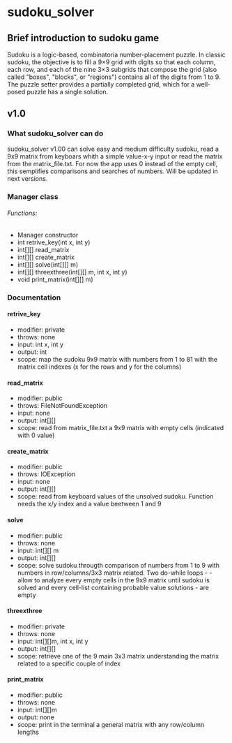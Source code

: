 # sudoku_solver

## Brief introduction to sudoku game
Sudoku is a logic-based, combinatoria number-placement puzzle. In classic sudoku, the objective is to fill a 9×9 grid with digits so that each column, each row, and each of the nine 3×3 subgrids that compose the grid (also called "boxes", "blocks", or "regions") contains all of the digits from 1 to 9. The puzzle setter provides a partially completed grid, which for a well-posed puzzle has a single solution.

## v1.0

### What sudoku_solver can do
sudoku_solver v1.00 can solve easy and medium difficulty sudoku, read a 9x9 matrix from keyboars whith a simple value-x-y input or read the matrix from the matrix_file.txt. 
For now the app uses 0 instead of the empty cell, this semplifies comparisons and searches of numbers. Will be updated in next versions.

### Manager class
###### Functions:
- Manager constructor
- int retrive_key(int x, int y)
- int[][] read_matrix
- int[][] create_matrix
- int[][] solve(int[][] m)
- int[][] threexthree(int[][] m, int x, int y)
- void print_matrix(int[][] m)

### Documentation
#### retrive_key
- modifier: private
- throws: none
- input: int x, int y
- output: int 
- scope: map the sudoku 9x9 matrix with numbers from 1 to 81 with the matrix cell indexes (x for the rows and y for the columns)

#### read_matrix
- modifier: public
- throws: FileNotFoundException
- input: none
- output: int[][]
- scope: read from matrix_file.txt a 9x9 matrix with empty cells (indicated with 0 value)

#### create_matrix
- modifier: public
- throws: IOException
- input: none
- output: int[][]
- scope: read from keyboard values of the unsolved sudoku. Function needs the x/y index and a value beetween 1 and 9

#### solve
- modifier: public
- throws: none
- input: int[][] m
- output: int[][]
- scope: solve sudoku througth comparison of numbers from 1 to 9 with numbers in row/columns/3x3 matrix related. Two do-while loops - - allow to analyze every empty cells in the 9x9 matrix until sudoku is solved and every cell-list containing probable value solutions - are empty

#### threexthree
- modifier: private
- throws: none
- input: int[][]m, int x, int y
- output: int[][]
- scope: retrieve one of the 9 main 3x3 matrix understanding the matrix related to a specific couple of index

#### print_matrix
- modifier: public
- throws: none
- input: int[][]m
- output: none
- scope: print in the terminal a general matrix with any row/column lengths
